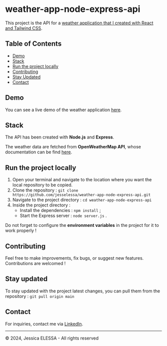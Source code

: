 # weather-app-node-express-api

This project is the API for a [weather application that I created with React and Tailwind CSS](https://github.com/jesselessa/weather-app-react-tailwind-client).

## Table of Contents

- [Demo](#demo)
- [Stack](#stack)
- [Run the project locally](#run-the-project-locally)
- [Contributing](#contributing)
- [Stay Updated](#stay-updated)
- [Contact](#contact)

## Demo

You can see a live demo of the weather application [here]( https://jesselessa-weather-app-react-tailwind.netlify.app/).

## Stack

The API has been created with **Node.js** and **Express**.

The weather data are fetched from **OpenWeatherMap API**, whose documentation can be find [here](https://openweathermap.org/api).

## Run the project locally

1. Open your terminal and navigate to the location where you want the local repository to be copied.
2. Clone the repository : `git clone https://github.com/jesselessa/weather-app-node-express-api.git`
3. Navigate to the project directory : `cd weather-app-node-express-api`
4. Inside the project directory :
    - Install the dependencies : `npm install` ;
    - Start the Express server : `node server.js` .
  
Do not forget to configure the **environment variables** in the project for it to work properly !

## Contributing

Feel free to make improvements, fix bugs, or suggest new features. Contributions are welcomed !

## Stay updated

To stay updated with the project latest changes, you can pull them from the repository : `git pull origin main`

## Contact

For inquiries, contact me via [LinkedIn](https://www.linkedin.com/in/jessica-elessa/).

---

&copy; 2024, Jessica ELESSA - All rights reserved
